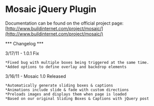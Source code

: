 # Mosaic jQuery Plugin

Documentation can be found on the official project page: [http://www.buildinternet.com/project/mosaic/](http://www.buildinternet.com/project/mosaic/)

*** Changelog ***

3/17/11 - 1.0.1 Fix

	*Fixed bug with multiple boxes being triggered at the same time.
	*Added options to define overlay and backdrop elements

3/16/11 - Mosaic 1.0 Released

	*Automatically generate sliding boxes & captions
	*Animations include slide & fade with custom directions
	*Preloads images and displays them when page is loaded
	*Based on our original Sliding Boxes & Captions with jQuery post
